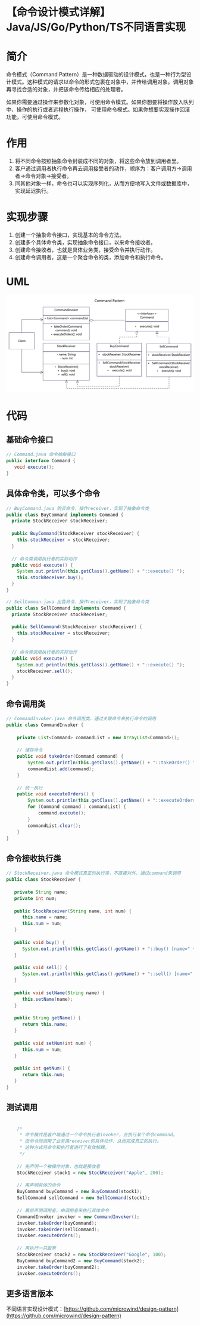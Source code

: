 # 【命令设计模式详解】Java/JS/Go/Python/TS不同语言实现

# 简介
命令模式（Command Pattern）是一种数据驱动的设计模式，也是一种行为型设计模式。这种模式的请求以命令的形式包裹在对象中，并传给调用对象。调用对象再寻找合适的对象，并把该命令传给相应的处理者。

如果你需要通过操作来参数化对象，可使用命令模式。如果你想要将操作放入队列中、操作的执行或者远程执行操作， 可使用命令模式。如果你想要实现操作回滚功能，可使用命令模式。

# 作用
1. 将不同命令按照抽象命令封装成不同的对象，将这些命令放到调用者里。
2. 客户通过调用者执行命令再去调用接受者的动作，顺序为：客户调用方->调用者->命令对象->接受者。
3. 同其他对象一样，命令也可以实现序列化，从而方便地写入文件或数据库中，实现延迟执行。

# 实现步骤
1. 创建一个抽象命令接口，实现基本的命令方法。
2. 创建多个具体命令类，实现抽象命令接口，以来命令接收者。
3. 创建命令接收者，也就是具体业务类，接受命令并执行动作。
4. 创建命令调用者，这是一个聚合命令的类，添加命令和执行命令。

# UML
<img src="../docs/uml/command-pattern.png">

# 代码

## 基础命令接口
```java
// Command.java 命令抽象接口
public interface Command {
   void execute();
}
```

## 具体命令类，可以多个命令
```java
// BuyCommand.java 购买命令，操作receiver，实现了抽象命令类
public class BuyCommand implements Command {
  private StockReceiver stockReceiver;

  public BuyCommand(StockReceiver stockReceiver) {
    this.stockReceiver = stockReceiver;
  }

  // 命令类调用执行者的实际动作
  public void execute() {
    System.out.println(this.getClass().getName() + "::execute() ");
    this.stockReceiver.buy();
  }
}
```

```java
// SellComman.java 出售命令，操作receiver，实现了抽象命令类
public class SellCommand implements Command {
  private StockReceiver stockReceiver;

  public SellCommand(StockReceiver stockReceiver) {
    this.stockReceiver = stockReceiver;
  }

  // 命令类调用执行者的实际动作
  public void execute() {
    System.out.println(this.getClass().getName() + "::execute() ");
    stockReceiver.sell();
  }
}
```

## 命令调用类
```java
// CommandInvoker.java 命令调用类，通过关联命令来执行命令的调用
public class CommandInvoker {

    private List<Command> commandList = new ArrayList<Command>();

    // 储存命令
    public void takeOrder(Command command) {
        System.out.println(this.getClass().getName() + "::takeOrder() " + command.getClass().getName());
        commandList.add(command);
    }

    // 统一执行
    public void executeOrders() {
        System.out.println(this.getClass().getName() + "::executeOrders() ");
        for (Command command : commandList) {
            command.execute();
        }
        commandList.clear();
    }
}
```

## 命令接收执行类
```java
// StockReceiver.java 命令模式真正的执行类，不直接对外，通过command来调用
public class StockReceiver {

   private String name;
   private int num;

   public StockReceiver(String name, int num) {
      this.name = name;
      this.num = num;
   }

   public void buy() {
      System.out.println(this.getClass().getName() + "::buy() [name=" + this.name + " num=" + this.num + "]");
   }

   public void sell() {
      System.out.println(this.getClass().getName() + "::sell() [name=" + this.name + " num=" + this.num + "]");
   }

   public void setName(String name) {
      this.setName(name);
   }

   public String getName() {
      return this.name;
   }

   public void setNum(int num) {
      this.num = num;
   }

   public int getNum() {
      return this.num;
   }
}
```

## 测试调用
```java

    /*
     * 命令模式是客户端通过一个命令执行者invoker，去执行某个命令command。
     * 而命令则调用了业务类receiver的具体动作，从而完成真正的执行。
     * 这种方式将命令和执行者进行了有效解耦。
     */

    // 先声明一个被操作对象，也就是接收者
    StockReceiver stock1 = new StockReceiver("Apple", 200);

    // 再声明具体的命令
    BuyCommand buyCommand = new BuyCommand(stock1);
    SellCommand sellCommand = new SellCommand(stock1);

    // 最后声明调用者，由调用者来执行具体命令
    CommandInvoker invoker = new CommandInvoker();
    invoker.takeOrder(buyCommand);
    invoker.takeOrder(sellCommand);
    invoker.executeOrders();

    // 再执行一只股票
    StockReceiver stock2 = new StockReceiver("Google", 100);
    BuyCommand buyCommand2 = new BuyCommand(stock2);
    invoker.takeOrder(buyCommand2);
    invoker.executeOrders();
```

## 更多语言版本
不同语言实现设计模式：[https://github.com/microwind/design-pattern](https://github.com/microwind/design-pattern)